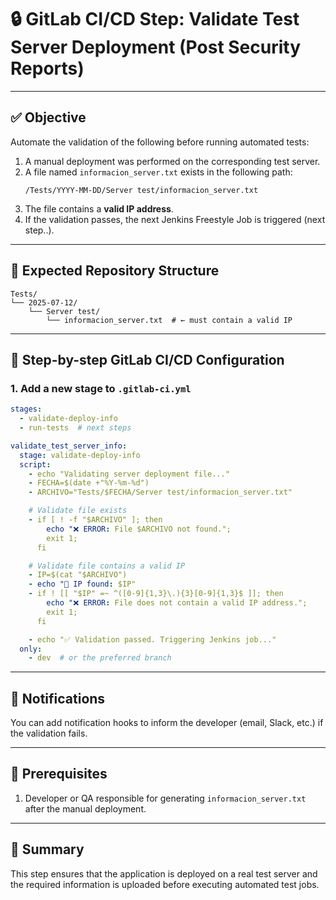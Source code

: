 # 🔒 GitLab CI/CD Step: Validate Test Server Deployment (Post Security Reports)

---

## ✅ Objective

Automate the validation of the following before running automated tests:

1. A manual deployment was performed on the corresponding test server.
2. A file named `informacion_server.txt` exists in the following path:
   ```
   /Tests/YYYY-MM-DD/Server test/informacion_server.txt
   ```
3. The file contains a **valid IP address**.
4. If the validation passes, the next Jenkins Freestyle Job is triggered (next step..).

---

## 📁 Expected Repository Structure

```
Tests/
└── 2025-07-12/
    └── Server test/
        └── informacion_server.txt  # ← must contain a valid IP
```

---

## 🔧 Step-by-step GitLab CI/CD Configuration

### 1. Add a new stage to `.gitlab-ci.yml`

```yaml
stages:
  - validate-deploy-info
  - run-tests  # next steps

validate_test_server_info:
  stage: validate-deploy-info
  script:
    - echo "Validating server deployment file..."
    - FECHA=$(date +"%Y-%m-%d")
    - ARCHIVO="Tests/$FECHA/Server test/informacion_server.txt"

    # Validate file exists
    - if [ ! -f "$ARCHIVO" ]; then
        echo "❌ ERROR: File $ARCHIVO not found.";
        exit 1;
      fi

    # Validate file contains a valid IP
    - IP=$(cat "$ARCHIVO")
    - echo "📄 IP found: $IP"
    - if ! [[ "$IP" =~ ^([0-9]{1,3}\.){3}[0-9]{1,3}$ ]]; then
        echo "❌ ERROR: File does not contain a valid IP address.";
        exit 1;
      fi

    - echo "✅ Validation passed. Triggering Jenkins job..."
  only:
    - dev  # or the preferred branch
```

---

## 📩 Notifications

You can add notification hooks to inform the developer (email, Slack, etc.) if the validation fails.

---

## 📘 Prerequisites


1. Developer or QA responsible for generating `informacion_server.txt` after the manual deployment.

---

## 📌 Summary

This step ensures that the application is deployed on a real test server and the required information is uploaded before executing automated test jobs.
